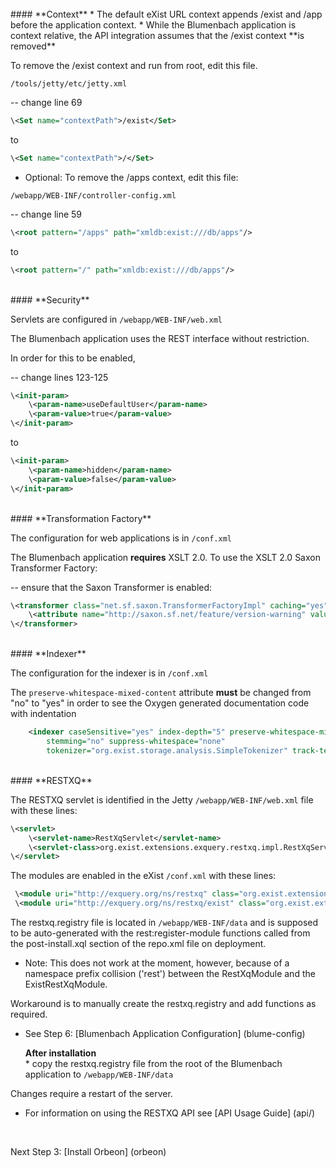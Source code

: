 <br/>
#### **Context**
* The default eXist URL context appends /exist and /app before the application context.  
* While the Blumenbach application is context relative, the API integration assumes that the /exist context **is removed**

To remove the /exist context and run from root, edit this file.

`/tools/jetty/etc/jetty.xml`

-- change line 69

```xml 
\<Set name="contextPath">/exist</Set>
```
to 

```xml
\<Set name="contextPath">/</Set>
```

* Optional:
To remove the /apps context, edit this file:

`/webapp/WEB-INF/controller-config.xml`

-- change line 59

```xml
\<root pattern="/apps" path="xmldb:exist:///db/apps"/>
```
 to
  
```xml
\<root pattern="/" path="xmldb:exist:///db/apps"/>
```
<br/>
#### **Security**

Servlets are configured in `/webapp/WEB-INF/web.xml`

The Blumenbach application uses the REST interface without restriction.
  
In order for this to be enabled,
 
-- change lines 123-125

```xml 
\<init-param>
    \<param-name>useDefaultUser</param-name>
    \<param-value>true</param-value>
\</init-param>
```
to

```xml        
\<init-param>
    \<param-name>hidden</param-name>
    \<param-value>false</param-value>
\</init-param>
```

<br/>
#### **Transformation Factory**

The configuration for web applications is in `/conf.xml`

The Blumenbach application **requires** XSLT 2.0.  To use the XSLT 2.0 Saxon Transformer Factory:

-- ensure that the Saxon Transformer is enabled:

```xml
\<transformer class="net.sf.saxon.TransformerFactoryImpl" caching="yes">
    \<attribute name="http://saxon.sf.net/feature/version-warning" value="false" type="boolean"/>
\</transformer>
```

<br/>
#### **Indexer**

The configuration for the indexer is in `/conf.xml`

The `preserve-whitespace-mixed-content` attribute **must** be changed from "no" to "yes" in order to see the Oxygen generated documentation code with indentation

```xml
    <indexer caseSensitive="yes" index-depth="5" preserve-whitespace-mixed-content="yes"
        stemming="no" suppress-whitespace="none"
        tokenizer="org.exist.storage.analysis.SimpleTokenizer" track-term-freq="yes">
```

<br/>
#### **RESTXQ**

The RESTXQ servlet is identified in the Jetty `/webapp/WEB-INF/web.xml` file with these lines:

```xml
\<servlet>
    \<servlet-name>RestXqServlet</servlet-name>
    \<servlet-class>org.exist.extensions.exquery.restxq.impl.RestXqServlet</servlet-class>
\</servlet>
```

The modules are enabled in the eXist `/conf.xml` with these lines:

```xml
 \<module uri="http://exquery.org/ns/restxq" class="org.exist.extensions.exquery.restxq.impl.xquery.RestXqModule"/>
 \<module uri="http://exquery.org/ns/restxq/exist" class="org.exist.extensions.exquery.restxq.impl.xquery.exist.ExistRestXqModule"/>
```

The restxq.registry file is located in `/webapp/WEB-INF/data` and is supposed to be auto-generated with the rest:register-module functions called from the <finish>post-install.xql</finish> section of the repo.xml file on deployment.

* Note: This does not work at the moment, however, because of a namespace prefix collision ('rest') between the RestXqModule and the ExistRestXqModule.

Workaround is to manually create the restxq.registry and add functions as required.

* See Step 6: [Blumenbach Application Configuration] (blume-config)

    **After installation**  
        * copy the restxq.registry file from the root of the Blumenbach application to `/webapp/WEB-INF/data`

Changes require a restart of the server.

* For information on using the RESTXQ API see [API Usage Guide] (api/)

<br/>

Next Step 3: [Install Orbeon] (orbeon) 